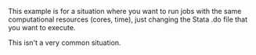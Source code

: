 This example is for a situation where you want to run jobs with the same computational resources (cores, time), just changing the Stata .do file that you want to execute.

This isn't a very common situation.